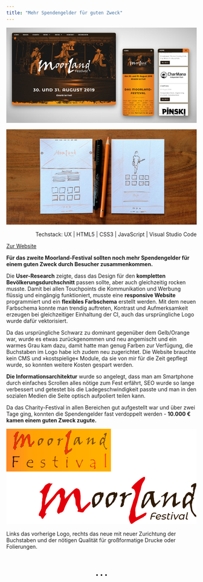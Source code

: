 ```yaml
---
title: "Mehr Spendengelder für guten Zweck"
---
```


![Website Moorland-Festival](../images/MoorlandFestivalWebsite1.jpg)

![Wireframe Moorland-Festival](../images/MoorlandWireframe.jpg)

<div style="text-align: right">Techstack: UX | HTML5 | CSS3 | JavaScript | Visual Studio Code</div>

[Zur Website](http://www.moorland-festival.de)

**Für das zweite Moorland-Festival sollten noch mehr Spendengelder für einem guten Zweck durch Besucher zusammenkommen.**

Die **User-Research** zeigte, dass das Design für den **kompletten Bevölkerungsdurchschnitt** passen sollte, aber auch gleichzeitig rocken musste. Damit bei allen Touchpoints die Kommunikation und Werbung flüssig und eingängig funktioniert, musste eine **responsive Website** programmiert und ein **flexibles Farbschema** erstellt werden. Mit dem neuen Farbschema konnte man trendig auftreten, Kontrast und Aufmerksamkeit erzeugen bei gleichzeitiger Einhaltung der CI, auch das ursprüngliche Logo wurde dafür vektorisiert.

Da das ursprüngliche Schwarz zu dominant gegenüber dem Gelb/Orange war, wurde es etwas zurückgenommen und neu angemischt und ein warmes Grau kam dazu, damit hatte man genug Farben zur Verfügung, die Buchstaben im Logo habe ich zudem neu zugerichtet. Die Website brauchte kein CMS und &raquo;kostspielige&laquo; Module, da sie von mir für die Zeit gepflegt wurde, so konnten weitere Kosten gespart werden.

**Die Informationsarchitektur** wurde so angelegt, dass man am Smartphone durch einfaches Scrollen alles nötige zum Fest erfährt, SEO wurde so lange verbessert und getestet bis die Ladegeschwindigkeit passte und man in den sozialen Medien die Seite optisch aufpoliert teilen kann.

Da das Charity-Festival in allen Bereichen gut aufgestellt war und über zwei Tage ging, konnten die Spendengelder fast verdoppelt werden - **10.000 € kamen einem guten Zweck zugute.**

![Logovergleich Moorland-Festival](../images/Moorland_logovergleich.jpg)

<div>Links das vorherige Logo, rechts das neue mit neuer Zurichtung der Buchstaben und der nötigen Qualität für großformatige Drucke oder Folierungen.<br><br></div>

<p style="text-align: center;margin-top: 40px;">&bull; &bull; &bull;</p>